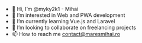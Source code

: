 - 👋 Hi, I’m @myky2k1 - Mihai
- 👀 I’m interested in Web and PWA development
- 🌱 I’m currently learning Vue.js and Laravel
- 💞️ I’m looking to collaborate on freelancing projects
- 📫 How to reach me contact@maresmihai.ro

<!---
myky2k1/myky2k1 is a ✨ special ✨ repository because its `README.md` (this file) appears on your GitHub profile.
You can click the Preview link to take a look at your changes.
--->
